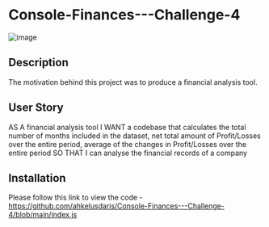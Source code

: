 # Console-Finances---Challenge-4

![image](https://user-images.githubusercontent.com/91914797/216178784-ce7cd54e-5e43-42d2-8dc0-7fe9e739ef7f.png)

## Description

The motivation behind this project was to produce a financial analysis tool.

## User Story

AS A financial analysis tool
I WANT a codebase that calculates the total number of months included in the dataset, net total amount of Profit/Losses over the entire period, average of the changes in Profit/Losses over the entire period
SO THAT I can analyse the financial records of a company

## Installation

Please follow this link to view the code - https://github.com/ahkelusdaris/Console-Finances---Challenge-4/blob/main/index.js
